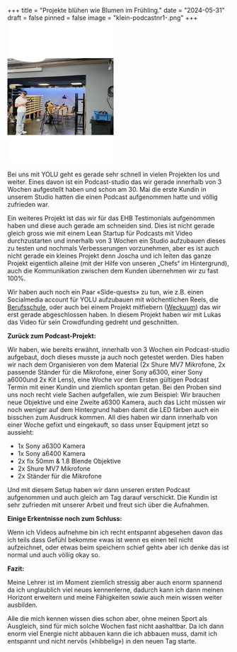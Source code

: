 +++
title = "Projekte blühen wie Blumen im Frühling."
date = "2024-05-31"
draft = false
pinned = false
image = "klein-podcastnr1-.png"
+++
![](klein-podcastnr1-.png)

Bei uns mit YOLU geht es gerade sehr schnell in vielen Projekten los und weiter. Eines davon ist ein Podcast-studio das wir gerade innerhalb von 3 Wochen aufgestellt haben und schon am 30. Mai die erste Kundin in unserem Studio hatten die einen Podcast aufgenommen hatte und völlig zufrieden war. 

Ein weiteres Projekt ist das wir für das EHB Testimonials aufgenommen haben und diese auch gerade am schneiden sind. Dies ist nicht gerade gleich gross wie mit einem Lean Startup für Podcasts mit Video durchzustarten und innerhalb von 3 Wochen ein Studio aufzubauen dieses zu testen und nochmals Verbesserungen vorzunehmen, aber es ist auch nicht gerade ein kleines Projekt denn Joscha und ich leiten das ganze Projekt eigentlich alleine (mit der Hilfe von unseren „Chefs“ im Hintergrund), auch die Kommunikation zwischen dem Kunden übernehmen wir zu fast 100%.

Wir haben auch noch ein Paar «Side-quests» zu tun, wie z.B. einen Socialmedia account für YOLU aufzubauen mit wöchentlichen Reels, die [Berufsschule](https://www.joschatschanz.ch/sidequest-berufsschule/), oder auch bei einem Projekt mitfiebern ([Weckuum](https://www.weckuum.ch/)) das wir erst gerade abgeschlossen haben. In diesem Projekt haben wir mit Lukas das Video für sein Crowdfunding gedreht und geschnitten. 

**Zurück zum Podcast-Projekt:**

Wir haben, wie bereits erwähnt, innerhalb von 3 Wochen ein Podcast-studio aufgebaut, doch dieses musste ja auch noch getestet werden. Dies haben wir nach dem Organisieren von dem Material (2x Shure MV7 Mikrofone, 2x passende Ständer für die Mikrofone, einer Sony a6300, einer Sony a6000und 2x Kit Lens), eine Woche vor dem Ersten gültigen Podcast Termin mit einer Kundin und ziemlich spontan getan. Bei den Proben sind uns noch recht viele Sachen aufgefallen, wie zum Beispiel: Wir brauchen neue Objektive und eine Zweite a6300 Kamera, auch das Licht müssen wir noch weniger auf dem Hintergrund haben damit die LED färben auch ein bisschen zum Ausdruck kommen. All dies haben wir dann innerhalb von einer Woche gefixt und eingekauft, so dass unser Equipment jetzt so aussieht: 

* 1x Sony a6300 Kamera
* 1x Sony a6400 Kamera
* 2x fix 50mm & 1.8 Blende Objektive
* 2x Shure MV7 Mikrofone
* 2x Ständer für die Mikrofone

Und mit diesem Setup haben wir dann unseren ersten Podcast aufgenommen und auch gleich am Tag darauf verschickt. Die Kundin ist sehr zufrieden mit unserer Arbeit und freut sich über die Aufnahmen.

**Einige Erkentnisse noch zum Schluss:**

Wenn ich Videos aufnehme bin ich recht entspannt abgesehen davon das ich teils dass Gefühl bekomme «was ist wenn es einen teil nicht aufzeichnet, oder etwas beim speichern schief geht» aber ich denke das ist normal und auch völlig okay so. 

**Fazit:**

Meine Lehrer ist im Moment ziemlich stressig aber auch enorm spannend da ich unglaublich viel neues kennenlerne, dadurch kann ich dann meinen Horizont erweitern und meine Fähigkeiten sowie auch mein wissen weiter ausbilden. 

Alle die mich kennen wissen dies schon aber, ohne meinen Sport als Ausgleich, sind für mich solche Wochen fast nicht aashaltbar. Da ich dann enorm viel Energie nicht abbauen kann die ich abbauen muss, damit ich entspannt und nicht nervös («hibbelig») in den neuen Tag starte.